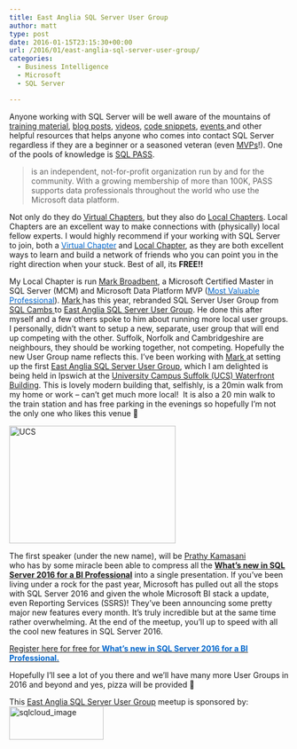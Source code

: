 ```yaml
---
title: East Anglia SQL Server User Group
author: matt
type: post
date: 2016-01-15T23:15:30+00:00
url: /2016/01/east-anglia-sql-server-user-group/
categories:
  - Business Intelligence
  - Microsoft
  - SQL Server

---
```

Anyone working with SQL Server will be well aware of the mountains of <a href="http://projectbotticelli.com/" target="_blank" rel="nofollow">training material</a>, <a href="http://blog.crossjoin.co.uk" target="_blank" rel="nofollow">blog posts</a>, <a href="https://www.youtube.com/user/PASSBIVC" target="_blank" rel="nofollow">videos</a>, <a href="https://gist.github.com/in2bi/c82b6486b5ca7bc39b01" target="_blank" rel="nofollow">code snippets</a>, <a href="http://sqlcambs.org.uk/" target="_blank" rel="nofollow">events </a>and other helpful resources that helps anyone who comes into contact SQL Server regardless if they are a beginner or a seasoned veteran (even <a href="https://mvp.microsoft.com/" target="_blank" rel="nofollow">MVPs</a>!). One of the pools of knowledge is <a href="https://www.sqlpass.org/" target="_blank" rel="nofollow" class="broken_link">SQL PASS</a>.

> is an independent, not-for-profit organization run by and for the community. With a growing membership of more than 100K, PASS supports data professionals throughout the world who use the Microsoft data platform.

Not only do they do <a href="http://www.sqlpass.org/PASSChapters/VirtualChapters.aspx" target="_blank" rel="nofollow">Virtual Chapters</a>, but they also do <a href="http://sqlea.org.uk/" target="_blank" rel="nofollow">Local Chapters</a>. Local Chapters are an excellent way to make connections with (physically) local fellow experts. I would highly recommend if your working with SQL Server to join, both a <a href="http://www.sqlpass.org/PASSChapters/VirtualChapters.aspx" target="_blank" rel="nofollow"><u><span style="color: #0066cc;">Virtual Chapter</span></u></a> and <a href="http://www.sqlpass.org/PASSChapters/LocalChapters.aspx" target="_blank" rel="nofollow">Local Chapter</a>, as they are both excellent ways to learn and build a network of friends who you can point you in the right direction when your stuck. Best of all, its **FREE!!**

My Local Chapter is run <a href="http://tenbulls.co.uk/miscellaneous/about/" target="_blank" rel="nofollow">Mark Broadbent</a>, a Microsoft Certified Master in SQL Server (MCM) and Microsoft Data Platform MVP (<a title="most valuable professional" href="https://mvp.microsoft.com/en-us/" target="_blank" rel="nofollow"><u><span style="color: #0066cc;">Most Valuable Professional</span></u></a>). <a href="http://tenbulls.co.uk" target="_blank" rel="nofollow">Mark </a>has this year, rebranded SQL Server User Group from <a href="http://sqlcambs.org.uk/" target="_blank" rel="nofollow">SQL Cambs </a>to <a href="http://sqlea.org.uk/" target="_blank" rel="nofollow">East Anglia SQL Server User Group</a>. He done this after myself and a few others spoke to him about running more local user groups. I personally, didn&#8217;t want to setup a new, separate, user group that will end up competing with the other. Suffolk, Norfolk and Cambridgeshire are neighbours, they should be working together, not competing. Hopefully the new User Group name reflects this. I&#8217;ve been working with <a href="http://tenbulls.co.uk" target="_blank" rel="nofollow">Mark </a>at setting up the first <a href="http://sqlea.org.uk/" target="_blank" rel="nofollow">East Anglia SQL Server User Group</a>, which I am delighted is being held in Ipswich at the <a href="http://www.ucs.ac.uk/Faculties-and-Centres/Ourcampusnetwork/UCSIpswich/Waterfront%20building.aspx" target="_blank" rel="nofollow">University Campus Suffolk (UCS) Waterfront Building</a>. This is lovely modern building that, selfishly, is a 20min walk from my home or work &#8211; can&#8217;t get much more local!  It is also a 20 min walk to the train station and has free parking in the evenings so hopefully I&#8217;m not the only one who likes this venue 🙂

<a href="//matt40k.uk/img/2016/01/UCS.jpg" rel="attachment wp-att-545" target="_blank" rel="nofollow"><img class="alignnone size-medium wp-image-545" src="//matt40k.uk/img/2016/01/UCS-300x212.jpg" alt="UCS" width="300" height="212" srcset="https://publish.matt40k.uk/wp-content/uploads/2016/01/UCS-300x212.jpg 300w, https://publish.matt40k.uk/wp-content/uploads/2016/01/UCS-271x192.jpg 271w, https://publish.matt40k.uk/wp-content/uploads/2016/01/UCS.jpg 630w" sizes="(max-width: 300px) 100vw, 300px" /></a>

The first speaker (under the new name), will be <a href="https://twitter.com/pkamasani" target="_blank" rel="nofollow">Prathy Kamasani </a>who has by some miracle been able to compress all the <a href="http://sqlea.org.uk/2016/01/15/meetup20160128/" target="_blank" rel="nofollow"><strong>What’s new in SQL Server 2016 for a BI Professional</strong></a> into a single presentation. If you&#8217;ve been living under a rock for the past year, Microsoft has pulled out all <a href="https://powerbi.microsoft.com/en-us/documentation/powerbi-desktop-latest-update/" target="_blank" rel="nofollow"></a>the stops with SQL Server 2016 and given the whole Microsoft BI stack a update, even Reporting Services (SSRS)! They&#8217;ve been announcing some pretty major new features every month. It&#8217;s truly incredible but at the same time rather overwhelming. At the end of the meetup, you&#8217;ll up to speed with all the cool new features in SQL Server 2016.

<a href="http://www.eventbrite.co.uk/e/sqlea-january-meetup-ipswich-tickets-20759595509" target="_blank" rel="nofollow">Register here for free for <strong><u><span style="color: #0066cc;">What’s new in SQL Server 2016 for a BI Professional.</span></u></strong></a>

Hopefully I&#8217;ll see a lot of you there and we&#8217;ll have many more User Groups in 2016 and beyond and yes, pizza will be provided 🙂

This <a href="http://sqlea.org.uk/2016/01/15/meetup20160128/" target="_blank" rel="nofollow">East Anglia SQL Server User Group</a> meetup is sponsored by: <a href="http://sqlcloud.co.uk/" rel="attachment wp-att-544" target="_blank" rel="nofollow"><img class="alignnone size-full wp-image-544" src="//matt40k.uk/img/2016/01/sqlcloud_image.png" alt="sqlcloud_image" width="170" height="60" /></a>
